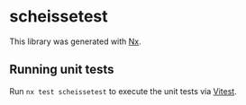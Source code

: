 # scheissetest

This library was generated with [Nx](https://nx.dev).

## Running unit tests

Run `nx test scheissetest` to execute the unit tests via [Vitest](https://vitest.dev/).
